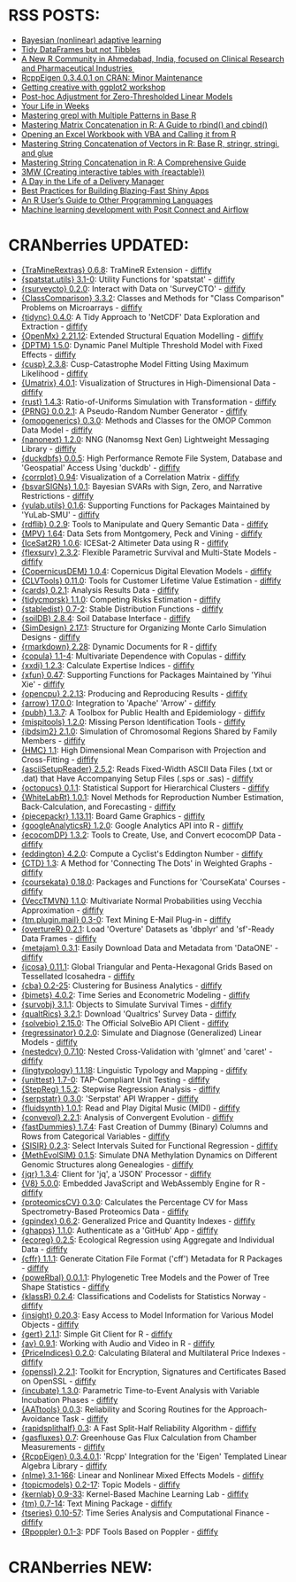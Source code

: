 # RSS POSTS: ##

+ [Bayesian (nonlinear) adaptive learning](https://thierrymoudiki.github.io/blog/2024/08/12/r/bqrvfl)
+ [Tidy DataFrames but not Tibbles](https://jcarroll.com.au/2024/08/11/tidy-dataframes-but-not-tibbles/)
+ [A New R Community in Ahmedabad, India, focused on Clinical Research and Pharmaceutical Industries ](https://www.r-consortium.org/blog/2024/08/12/a-new-r-community-in-ahmedabad-india-focused-on-clinical-research-and-pharmaceutical-industries)
+ [RcppEigen 0.3.4.0.1 on CRAN: Minor Maintenance](http://dirk.eddelbuettel.com/blog/2024/08/16#rcppeigen_0.3.4.0.1)
+ [Getting creative with ggplot2 workshop](https://r-posts.com/getting-creative-with-ggplot2-workshop/)
+ [Post-hoc Adjustment for Zero-Thresholded Linear Models](https://win-vector.com/2024/08/16/post-hoc-adjustment-for-zero-thresholded-linear-models/)
+ [Your Life in Weeks](https://datawookie.dev/blog/2024/08/your-life-in-weeks/)
+ [Mastering grepl with Multiple Patterns in Base R](https://www.spsanderson.com/steveondata/posts/2024-08-16/)
+ [Mastering Matrix Concatenation in R: A Guide to rbind() and cbind()](https://www.spsanderson.com/steveondata/posts/2024-08-15/)
+ [Opening an Excel Workbook with VBA and Calling it from R](https://www.spsanderson.com/steveondata/posts/2024-08-14/)
+ [Mastering String Concatenation of Vectors in R: Base R, stringr, stringi, and glue](https://www.spsanderson.com/steveondata/posts/2024-08-13/)
+ [Mastering String Concatenation in R: A Comprehensive Guide](https://www.spsanderson.com/steveondata/posts/2024-08-12/)
+ [3MW (Creating interactive tables with {reactable})](https://3mw.albert-rapp.de/p/reactable-intro)
+ [A Day in the Life of a Delivery Manager ](https://www.appsilon.com/post/a-day-in-the-life-of-a-delivery-manager)
+ [Best Practices for Building Blazing-Fast Shiny Apps](https://www.appsilon.com/post/blazing-fast-shiny-apps)
+ [An R User’s Guide to Other Programming Languages](https://albert-rapp.de/posts/27_language_r_guide/27_language_r_guide.html)
+ [Machine learning development with Posit Connect and Airflow](https://posit.co/blog/ml-posit-connect-airflow/)
# CRANberries UPDATED: ##
+ [{TraMineRextras} 0.6.8](https://cran.r-project.org/package=TraMineRextras): TraMineR Extension - [diffify](https://diffify.com/R/TraMineRextras)
+ [{spatstat.utils} 3.1-0](https://cran.r-project.org/package=spatstat.utils): Utility Functions for 'spatstat' - [diffify](https://diffify.com/R/spatstat.utils)
+ [{rsurveycto} 0.2.0](https://cran.r-project.org/package=rsurveycto): Interact with Data on 'SurveyCTO' - [diffify](https://diffify.com/R/rsurveycto)
+ [{ClassComparison} 3.3.2](https://cran.r-project.org/package=ClassComparison): Classes and Methods for "Class Comparison" Problems on
Microarrays - [diffify](https://diffify.com/R/ClassComparison)
+ [{tidync} 0.4.0](https://cran.r-project.org/package=tidync): A Tidy Approach to 'NetCDF' Data Exploration and Extraction - [diffify](https://diffify.com/R/tidync)
+ [{OpenMx} 2.21.12](https://cran.r-project.org/package=OpenMx): Extended Structural Equation Modelling - [diffify](https://diffify.com/R/OpenMx)
+ [{DPTM} 1.5.0](https://cran.r-project.org/package=DPTM): Dynamic Panel Multiple Threshold Model with Fixed Effects - [diffify](https://diffify.com/R/DPTM)
+ [{cusp} 2.3.8](https://cran.r-project.org/package=cusp): Cusp-Catastrophe Model Fitting Using Maximum Likelihood - [diffify](https://diffify.com/R/cusp)
+ [{Umatrix} 4.0.1](https://cran.r-project.org/package=Umatrix): Visualization of Structures in High-Dimensional Data - [diffify](https://diffify.com/R/Umatrix)
+ [{rust} 1.4.3](https://cran.r-project.org/package=rust): Ratio-of-Uniforms Simulation with Transformation - [diffify](https://diffify.com/R/rust)
+ [{PRNG} 0.0.2.1](https://cran.r-project.org/package=PRNG): A Pseudo-Random Number Generator - [diffify](https://diffify.com/R/PRNG)
+ [{omopgenerics} 0.3.0](https://cran.r-project.org/package=omopgenerics): Methods and Classes for the OMOP Common Data Model - [diffify](https://diffify.com/R/omopgenerics)
+ [{nanonext} 1.2.0](https://cran.r-project.org/package=nanonext): NNG (Nanomsg Next Gen) Lightweight Messaging Library - [diffify](https://diffify.com/R/nanonext)
+ [{duckdbfs} 0.0.5](https://cran.r-project.org/package=duckdbfs): High Performance Remote File System, Database and 'Geospatial'
Access Using 'duckdb' - [diffify](https://diffify.com/R/duckdbfs)
+ [{corrplot} 0.94](https://cran.r-project.org/package=corrplot): Visualization of a Correlation Matrix - [diffify](https://diffify.com/R/corrplot)
+ [{bsvarSIGNs} 1.0.1](https://cran.r-project.org/package=bsvarSIGNs): Bayesian SVARs with Sign, Zero, and Narrative Restrictions - [diffify](https://diffify.com/R/bsvarSIGNs)
+ [{yulab.utils} 0.1.6](https://cran.r-project.org/package=yulab.utils): Supporting Functions for Packages Maintained by 'YuLab-SMU' - [diffify](https://diffify.com/R/yulab.utils)
+ [{rdflib} 0.2.9](https://cran.r-project.org/package=rdflib): Tools to Manipulate and Query Semantic Data - [diffify](https://diffify.com/R/rdflib)
+ [{MPV} 1.64](https://cran.r-project.org/package=MPV): Data Sets from Montgomery, Peck and Vining - [diffify](https://diffify.com/R/MPV)
+ [{IceSat2R} 1.0.6](https://cran.r-project.org/package=IceSat2R): ICESat-2 Altimeter Data using R - [diffify](https://diffify.com/R/IceSat2R)
+ [{flexsurv} 2.3.2](https://cran.r-project.org/package=flexsurv): Flexible Parametric Survival and Multi-State Models - [diffify](https://diffify.com/R/flexsurv)
+ [{CopernicusDEM} 1.0.4](https://cran.r-project.org/package=CopernicusDEM): Copernicus Digital Elevation Models - [diffify](https://diffify.com/R/CopernicusDEM)
+ [{CLVTools} 0.11.0](https://cran.r-project.org/package=CLVTools): Tools for Customer Lifetime Value Estimation - [diffify](https://diffify.com/R/CLVTools)
+ [{cards} 0.2.1](https://cran.r-project.org/package=cards): Analysis Results Data - [diffify](https://diffify.com/R/cards)
+ [{tidycmprsk} 1.1.0](https://cran.r-project.org/package=tidycmprsk): Competing Risks Estimation - [diffify](https://diffify.com/R/tidycmprsk)
+ [{stabledist} 0.7-2](https://cran.r-project.org/package=stabledist): Stable Distribution Functions - [diffify](https://diffify.com/R/stabledist)
+ [{soilDB} 2.8.4](https://cran.r-project.org/package=soilDB): Soil Database Interface - [diffify](https://diffify.com/R/soilDB)
+ [{SimDesign} 2.17.1](https://cran.r-project.org/package=SimDesign): Structure for Organizing Monte Carlo Simulation Designs - [diffify](https://diffify.com/R/SimDesign)
+ [{rmarkdown} 2.28](https://cran.r-project.org/package=rmarkdown): Dynamic Documents for R - [diffify](https://diffify.com/R/rmarkdown)
+ [{copula} 1.1-4](https://cran.r-project.org/package=copula): Multivariate Dependence with Copulas - [diffify](https://diffify.com/R/copula)
+ [{xxdi} 1.2.3](https://cran.r-project.org/package=xxdi): Calculate Expertise Indices - [diffify](https://diffify.com/R/xxdi)
+ [{xfun} 0.47](https://cran.r-project.org/package=xfun): Supporting Functions for Packages Maintained by 'Yihui Xie' - [diffify](https://diffify.com/R/xfun)
+ [{opencpu} 2.2.13](https://cran.r-project.org/package=opencpu): Producing and Reproducing Results - [diffify](https://diffify.com/R/opencpu)
+ [{arrow} 17.0.0](https://cran.r-project.org/package=arrow): Integration to 'Apache' 'Arrow' - [diffify](https://diffify.com/R/arrow)
+ [{pubh} 1.3.7](https://cran.r-project.org/package=pubh): A Toolbox for Public Health and Epidemiology - [diffify](https://diffify.com/R/pubh)
+ [{mispitools} 1.2.0](https://cran.r-project.org/package=mispitools): Missing Person Identification Tools - [diffify](https://diffify.com/R/mispitools)
+ [{ibdsim2} 2.1.0](https://cran.r-project.org/package=ibdsim2): Simulation of Chromosomal Regions Shared by Family Members - [diffify](https://diffify.com/R/ibdsim2)
+ [{HMC} 1.1](https://cran.r-project.org/package=HMC): High Dimensional Mean Comparison with Projection and
Cross-Fitting - [diffify](https://diffify.com/R/HMC)
+ [{asciiSetupReader} 2.5.2](https://cran.r-project.org/package=asciiSetupReader): Reads Fixed-Width ASCII Data Files (.txt or .dat) that Have
Accompanying Setup Files (.sps or .sas) - [diffify](https://diffify.com/R/asciiSetupReader)
+ [{octopucs} 0.1.1](https://cran.r-project.org/package=octopucs): Statistical Support for Hierarchical Clusters - [diffify](https://diffify.com/R/octopucs)
+ [{WhiteLabRt} 1.0.1](https://cran.r-project.org/package=WhiteLabRt): Novel Methods for Reproduction Number Estimation,
Back-Calculation, and Forecasting - [diffify](https://diffify.com/R/WhiteLabRt)
+ [{piecepackr} 1.13.11](https://cran.r-project.org/package=piecepackr): Board Game Graphics - [diffify](https://diffify.com/R/piecepackr)
+ [{googleAnalyticsR} 1.2.0](https://cran.r-project.org/package=googleAnalyticsR): Google Analytics API into R - [diffify](https://diffify.com/R/googleAnalyticsR)
+ [{ecocomDP} 1.3.2](https://cran.r-project.org/package=ecocomDP): Tools to Create, Use, and Convert ecocomDP Data - [diffify](https://diffify.com/R/ecocomDP)
+ [{eddington} 4.2.0](https://cran.r-project.org/package=eddington): Compute a Cyclist's Eddington Number - [diffify](https://diffify.com/R/eddington)
+ [{CTD} 1.3](https://cran.r-project.org/package=CTD): A Method for 'Connecting The Dots' in Weighted Graphs - [diffify](https://diffify.com/R/CTD)
+ [{coursekata} 0.18.0](https://cran.r-project.org/package=coursekata): Packages and Functions for 'CourseKata' Courses - [diffify](https://diffify.com/R/coursekata)
+ [{VeccTMVN} 1.1.0](https://cran.r-project.org/package=VeccTMVN): Multivariate Normal Probabilities using Vecchia Approximation - [diffify](https://diffify.com/R/VeccTMVN)
+ [{tm.plugin.mail} 0.3-0](https://cran.r-project.org/package=tm.plugin.mail): Text Mining E-Mail Plug-in - [diffify](https://diffify.com/R/tm.plugin.mail)
+ [{overtureR} 0.2.1](https://cran.r-project.org/package=overtureR): Load 'Overture' Datasets as 'dbplyr' and 'sf'-Ready Data Frames - [diffify](https://diffify.com/R/overtureR)
+ [{metajam} 0.3.1](https://cran.r-project.org/package=metajam): Easily Download Data and Metadata from 'DataONE' - [diffify](https://diffify.com/R/metajam)
+ [{icosa} 0.11.1](https://cran.r-project.org/package=icosa): Global Triangular and Penta-Hexagonal Grids Based on Tessellated
Icosahedra - [diffify](https://diffify.com/R/icosa)
+ [{cba} 0.2-25](https://cran.r-project.org/package=cba): Clustering for Business Analytics - [diffify](https://diffify.com/R/cba)
+ [{bimets} 4.0.2](https://cran.r-project.org/package=bimets): Time Series and Econometric Modeling - [diffify](https://diffify.com/R/bimets)
+ [{survobj} 3.1.1](https://cran.r-project.org/package=survobj): Objects to Simulate Survival Times - [diffify](https://diffify.com/R/survobj)
+ [{qualtRics} 3.2.1](https://cran.r-project.org/package=qualtRics): Download 'Qualtrics' Survey Data - [diffify](https://diffify.com/R/qualtRics)
+ [{solvebio} 2.15.0](https://cran.r-project.org/package=solvebio): The Official SolveBio API Client - [diffify](https://diffify.com/R/solvebio)
+ [{regressinator} 0.2.0](https://cran.r-project.org/package=regressinator): Simulate and Diagnose (Generalized) Linear Models - [diffify](https://diffify.com/R/regressinator)
+ [{nestedcv} 0.7.10](https://cran.r-project.org/package=nestedcv): Nested Cross-Validation with 'glmnet' and 'caret' - [diffify](https://diffify.com/R/nestedcv)
+ [{lingtypology} 1.1.18](https://cran.r-project.org/package=lingtypology): Linguistic Typology and Mapping - [diffify](https://diffify.com/R/lingtypology)
+ [{unittest} 1.7-0](https://cran.r-project.org/package=unittest): TAP-Compliant Unit Testing - [diffify](https://diffify.com/R/unittest)
+ [{StepReg} 1.5.2](https://cran.r-project.org/package=StepReg): Stepwise Regression Analysis - [diffify](https://diffify.com/R/StepReg)
+ [{serpstatr} 0.3.0](https://cran.r-project.org/package=serpstatr): 'Serpstat' API Wrapper - [diffify](https://diffify.com/R/serpstatr)
+ [{fluidsynth} 1.0.1](https://cran.r-project.org/package=fluidsynth): Read and Play Digital Music (MIDI) - [diffify](https://diffify.com/R/fluidsynth)
+ [{convevol} 2.2.1](https://cran.r-project.org/package=convevol): Analysis of Convergent Evolution - [diffify](https://diffify.com/R/convevol)
+ [{fastDummies} 1.7.4](https://cran.r-project.org/package=fastDummies): Fast Creation of Dummy (Binary) Columns and Rows from
Categorical Variables - [diffify](https://diffify.com/R/fastDummies)
+ [{SISIR} 0.2.3](https://cran.r-project.org/package=SISIR): Select Intervals Suited for Functional Regression - [diffify](https://diffify.com/R/SISIR)
+ [{MethEvolSIM} 0.1.5](https://cran.r-project.org/package=MethEvolSIM): Simulate DNA Methylation Dynamics on Different Genomic
Structures along Genealogies - [diffify](https://diffify.com/R/MethEvolSIM)
+ [{jqr} 1.3.4](https://cran.r-project.org/package=jqr): Client for 'jq', a 'JSON' Processor - [diffify](https://diffify.com/R/jqr)
+ [{V8} 5.0.0](https://cran.r-project.org/package=V8): Embedded JavaScript and WebAssembly Engine for R - [diffify](https://diffify.com/R/V8)
+ [{proteomicsCV} 0.3.0](https://cran.r-project.org/package=proteomicsCV): Calculates the Percentage CV for Mass Spectrometry-Based
Proteomics Data - [diffify](https://diffify.com/R/proteomicsCV)
+ [{gpindex} 0.6.2](https://cran.r-project.org/package=gpindex): Generalized Price and Quantity Indexes - [diffify](https://diffify.com/R/gpindex)
+ [{ghapps} 1.1.0](https://cran.r-project.org/package=ghapps): Authenticate as a 'GitHub' App - [diffify](https://diffify.com/R/ghapps)
+ [{ecoreg} 0.2.5](https://cran.r-project.org/package=ecoreg): Ecological Regression using Aggregate and Individual Data - [diffify](https://diffify.com/R/ecoreg)
+ [{cffr} 1.1.1](https://cran.r-project.org/package=cffr): Generate Citation File Format ('cff') Metadata for R Packages - [diffify](https://diffify.com/R/cffr)
+ [{poweRbal} 0.0.1.1](https://cran.r-project.org/package=poweRbal): Phylogenetic Tree Models and the Power of Tree Shape Statistics - [diffify](https://diffify.com/R/poweRbal)
+ [{klassR} 0.2.4](https://cran.r-project.org/package=klassR): Classifications and Codelists for Statistics Norway - [diffify](https://diffify.com/R/klassR)
+ [{insight} 0.20.3](https://cran.r-project.org/package=insight): Easy Access to Model Information for Various Model Objects - [diffify](https://diffify.com/R/insight)
+ [{gert} 2.1.1](https://cran.r-project.org/package=gert): Simple Git Client for R - [diffify](https://diffify.com/R/gert)
+ [{av} 0.9.1](https://cran.r-project.org/package=av): Working with Audio and Video in R - [diffify](https://diffify.com/R/av)
+ [{PriceIndices} 0.2.0](https://cran.r-project.org/package=PriceIndices): Calculating Bilateral and Multilateral Price Indexes - [diffify](https://diffify.com/R/PriceIndices)
+ [{openssl} 2.2.1](https://cran.r-project.org/package=openssl): Toolkit for Encryption, Signatures and Certificates Based on
OpenSSL - [diffify](https://diffify.com/R/openssl)
+ [{incubate} 1.3.0](https://cran.r-project.org/package=incubate): Parametric Time-to-Event Analysis with Variable Incubation
Phases - [diffify](https://diffify.com/R/incubate)
+ [{AATtools} 0.0.3](https://cran.r-project.org/package=AATtools): Reliability and Scoring Routines for the Approach-Avoidance Task - [diffify](https://diffify.com/R/AATtools)
+ [{rapidsplithalf} 0.3](https://cran.r-project.org/package=rapidsplithalf): A Fast Split-Half Reliability Algorithm - [diffify](https://diffify.com/R/rapidsplithalf)
+ [{gasfluxes} 0.7](https://cran.r-project.org/package=gasfluxes): Greenhouse Gas Flux Calculation from Chamber Measurements - [diffify](https://diffify.com/R/gasfluxes)
+ [{RcppEigen} 0.3.4.0.1](https://cran.r-project.org/package=RcppEigen): 'Rcpp' Integration for the 'Eigen' Templated Linear Algebra
Library - [diffify](https://diffify.com/R/RcppEigen)
+ [{nlme} 3.1-166](https://cran.r-project.org/package=nlme): Linear and Nonlinear Mixed Effects Models - [diffify](https://diffify.com/R/nlme)
+ [{topicmodels} 0.2-17](https://cran.r-project.org/package=topicmodels): Topic Models - [diffify](https://diffify.com/R/topicmodels)
+ [{kernlab} 0.9-33](https://cran.r-project.org/package=kernlab): Kernel-Based Machine Learning Lab - [diffify](https://diffify.com/R/kernlab)
+ [{tm} 0.7-14](https://cran.r-project.org/package=tm): Text Mining Package - [diffify](https://diffify.com/R/tm)
+ [{tseries} 0.10-57](https://cran.r-project.org/package=tseries): Time Series Analysis and Computational Finance - [diffify](https://diffify.com/R/tseries)
+ [{Rpoppler} 0.1-3](https://cran.r-project.org/package=Rpoppler): PDF Tools Based on Poppler - [diffify](https://diffify.com/R/Rpoppler)
# CRANberries NEW: ##
